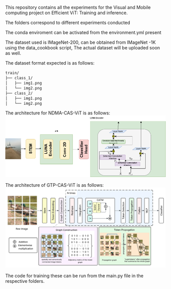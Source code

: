 This repository contains all the experiments for the Visual and Mobile computing project on Efficient ViT: Training and inference.

The folders correspond to different experiments conducted

The conda enviroment can be activated from the environment.yml present

The dataset used is IMageNet-200, can be obtained from IMageNet -1K using the data_cookbook script, The actual dataset will be uploaded soon as well.

The dataset format expected is as follows: 

```text
train/
├── class_1/
│   ├── img1.png
│   └── img2.png
├── class_2/
│   ├── img1.png
│   └── img2.png
```



The architecture for NDMA-CAS-ViT is as follows:
![NDMA-CAS-ViT](imgs/casvit.drawio.png)

The architecture of GTP-CAS-ViT is as follows:
![GTP-CAS-ViT](imgs/cas_gtp_architect.png)

The code for training these can be run from the main.py file in the respective folders.